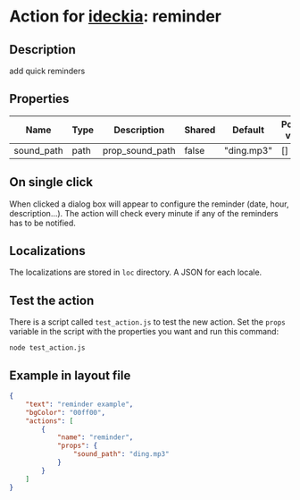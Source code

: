 # Action for [ideckia](https://ideckia.github.io/): reminder

## Description

add quick reminders

## Properties

| Name | Type | Description | Shared | Default | Possible values |
| ----- |----- | ----- | ----- | ----- | ----- |
| sound_path | path | prop_sound_path | false | "ding.mp3" | [] |

## On single click

When clicked a dialog box will appear to configure the reminder (date, hour, description...). The action will check every minute if any of the reminders has to be notified.

## Localizations

The localizations are stored in `loc` directory. A JSON for each locale.

## Test the action

There is a script called `test_action.js` to test the new action. Set the `props` variable in the script with the properties you want and run this command:

```
node test_action.js
```

## Example in layout file

```json
{
    "text": "reminder example",
    "bgColor": "00ff00",
    "actions": [
        {
            "name": "reminder",
            "props": {
                "sound_path": "ding.mp3"
            }
        }
    ]
}
```
